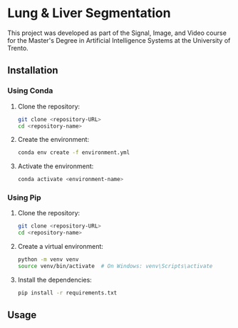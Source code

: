 # Lung & Liver Segmentation

This project was developed as part of the Signal, Image, and Video course for the Master's Degree in Artificial Intelligence Systems at the University of Trento.

## Installation

### Using Conda
1. Clone the repository:
   ```bash
   git clone <repository-URL>
   cd <repository-name>
   ```
2. Create the environment:
   ```bash
   conda env create -f environment.yml
   ```
3. Activate the environment:
   ```bash
   conda activate <environment-name>
   ```

### Using Pip
1. Clone the repository:
   ```bash
   git clone <repository-URL>
   cd <repository-name>
   ```
2. Create a virtual environment:
   ```bash
   python -m venv venv
   source venv/bin/activate  # On Windows: venv\Scripts\activate
   ```
3. Install the dependencies:
   ```bash
   pip install -r requirements.txt
   ```

## Usage


